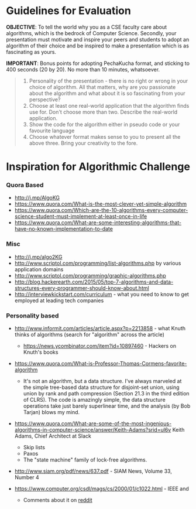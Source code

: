 
# Guidelines for Evaluation

**OBJECTIVE**: To tell the world why you as a CSE faculty care about algorithms, which is the bedrock of Computer Science. Secondly, your presentation must motivate and inspire your peers and students to adopt an algorithm of their choice and be inspired to make a presentation which is as fascinating as yours. 

**IMPORTANT**: Bonus points for adopting PechaKucha format, and sticking to 400 seconds (20 by 20). No more than 10 minutes, whatsoever. 

> 1. Personality of the presentation - there is no right or wrong in your choice of algorithm. All that matters, why are _you_ passionate about the algorithm and what about it is so fascinating from your perspective? 
> 2. Choose at least one real-world application that the algorithm finds use for. Don't choose more than two. Describe the real-world application. 
> 3. Show the code for the algorithm either in pseudo code or your favourite language
> 4. Choose whatever format makes sense to you to present all the above three. Bring your creativity to the fore. 


# Inspiration for Algorithmic Challenge


### Quora Based 
-  http://j.mp/AlgoKG  
- https://www.quora.com/What-is-the-most-clever-yet-simple-algorithm
-  https://www.quora.com/Which-are-the-10-algorithms-every-computer-science-student-must-implement-at-least-once-in-life 
- https://www.quora.com/What-are-some-interesting-algorithms-that-have-no-known-implementation-to-date

### Misc 
- http://j.mp/algo2KG
- http://www.scriptol.com/programming/list-algorithms.php by various application domains 
-  http://www.scriptol.com/programming/graphic-algorithms.php 
- http://blog.hackerearth.com/2015/05/top-7-algorithms-and-data-structures-every-programmer-should-know-about.html
- http://interviewkickstart.com/curriculum - what you need to know to get employed at leading tech companies 



### Personality based 

- http://www.informit.com/articles/article.aspx?p=2213858 - what Knuth thinks of algorithms (search for "algorithm" across the article) 
    - https://news.ycombinator.com/item?id=10897460 - Hackers on Knuth's books 
- https://www.quora.com/What-is-Professor-Thomas-Cormens-favorite-algorithm 
	- It's not an algorithm, but a data structure.  I've always marveled at the simple tree-based data structure for disjoint-set union, using union by rank and path compression (Section 21.3 in the third edition of CLRS).  The code is amazingly simple, the data structure operations take just barely superlinear time, and the analysis (by Bob Tarjan) blows my mind.
- https://www.quora.com/What-are-some-of-the-most-ingenious-algorithms-in-computer-science/answer/Keith-Adams?srid=ul6v Keith Adams, Chief Architect at Slack
	- Skip lists
	- Paxos
	- The "state machine" family of lock-free algorithms.


- http://www.siam.org/pdf/news/637.pdf - SIAM News, Volume 33, Number 4
- https://www.computer.org/csdl/mags/cs/2000/01/c1022.html - IEEE and 
	- Comments about it on [reddit](https://www.reddit.com/r/programming/comments/1qztc0/from_the_ieee_computer_society_journal_the_top_10/)

